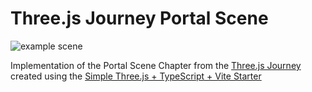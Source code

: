 # Three.js Journey Portal Scene

![example scene](./assets/docs/example.png)
 
Implementation of the Portal Scene Chapter from the [Three.js Journey](https://threejs-journey.com/) created using the [Simple Three.js + TypeScript + Vite Starter](https://github.com/mayacoda/simple-threejs-typescript-starter) 